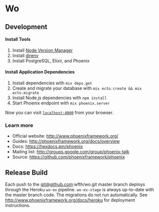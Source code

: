 # Wo

## Development

#### Install Tools

1. Install [Node Version Manager](https://github.com/creationix/nvm)
2. Install [direnv](https://direnv.net)
3. Install PostgreSQL, Elixir, and Phoenix

#### Install Application Dependencies

1. Install dependencies with `mix deps.get`
2. Create and migrate your database with `mix ecto.create && mix ecto.migrate`
3. Install Node.js dependencies with `npm install`
4. Start Phoenix endpoint with `mix phoenix.server`

Now you can visit [`localhost:4000`](http://localhost:4000) from your browser.

### Learn more

  * Official website: http://www.phoenixframework.org/
  * Guides: http://phoenixframework.org/docs/overview
  * Docs: https://hexdocs.pm/phoenix
  * Mailing list: http://groups.google.com/group/phoenix-talk
  * Source: https://github.com/phoenixframework/phoenix

## Release Build

Each push to the git@github.com:wfth/wo.git master branch deploys through the Heroku `wo-ex` pipeline. `wo-ex-stage` is always up-to-date with the master branch code. The migrations do not run automatically. See http://www.phoenixframework.org/docs/heroku for deployment instructions.
